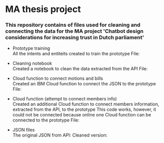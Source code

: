 # MA thesis project

<h3>This repository contains of files used for cleaning and connecting the data for the MA project 'Chatbot design considerations for 
increasing trust in Dutch parliament' </h3>

- Prototype training<br>
  All the intents and entiteits created to train the prototype
  File:

- Cleaning notebook<br>
  Created a notebook to clean the data extracted from the API
  File:

- Cloud function to connect motions and bills<br>
  Created an IBM Cloud function to connect the JSON to the prototype
  File:

- Cloud function (attempt to connect members info)<br>
  Created an additional Cloud function to connect members information, extracted from the API, to the prototype
  This code works, however, it could not be connected because online one Cloud function can be connected to the prototype
  File:

- JSON files<br>
  The original JSON from API:
  Cleaned version:
  
